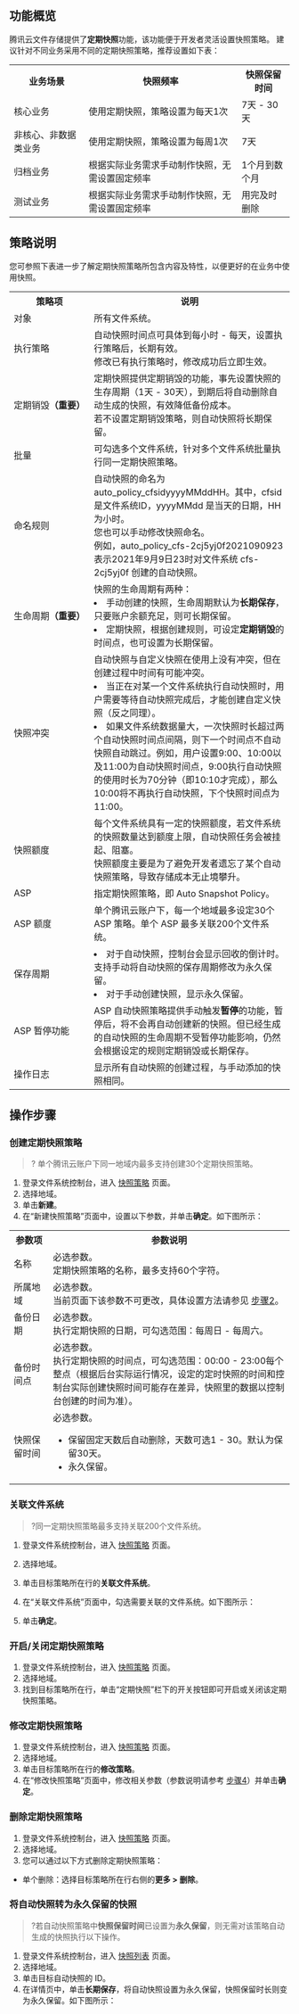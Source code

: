 ## 功能概览[](id:FeaturesOverview)

腾讯云文件存储提供了**定期快照**功能，该功能便于开发者灵活设置快照策略。
建议针对不同业务采用不同的定期快照策略，推荐设置如下表：
<table>
	<tr>
		<th>业务场景</th>
		<th>快照频率</th>
		<th>快照保留时间</th>
	</tr>
	<tr>
		<td>核心业务</td>
		<td>使用定期快照，策略设置为每天1次</td>
		<td>7天 - 30天</td>
	</tr>
	<tr>
		<td>非核心、非数据类业务</td>
		<td>使用定期快照，策略设置为每周1次</td>
		<td>7天</td>
	</tr>
	<tr>
		<td>归档业务</td>
		<td>根据实际业务需求手动制作快照，无需设置固定频率</td>
		<td>1个月到数个月</td>
	</tr>
	<tr>
		<td>测试业务</td>
		<td>根据实际业务需求手动制作快照，无需设置固定频率</td>
		<td>用完及时删除</td>
	</tr>
</table>


## 策略说明
您可参照下表进一步了解定期快照策略所包含内容及特性，以便更好的在业务中使用快照。
<table>
     <tr>
         <th>策略项</th>  
         <th>说明</th>  
     </tr>
	 <tr>
         <td>对象</td>
         <td>所有文件系统。</td>
     </tr> 
	 <tr>
         <td>执行策略</td>
         <td>自动快照时间点可具体到每小时 - 每天，设置执行策略后，长期有效。</br>修改已有执行策略时，修改成功后立即生效。</td>
     </tr>
	 <tr>
         <td nowrap="nowrap">定期销毁<b>（重要）</b></td>
         <td>定期快照提供定期销毁的功能，事先设置快照的生存周期（1天 - 30天），到期后将自动删除自动生成的快照，有效降低备份成本。</br>若不设置定期销毁策略，则自动快照将长期保留。</td>
     </tr>
	 <tr>
         <td>批量</td>
         <td>可勾选多个文件系统，针对多个文件系统批量执行同一定期快照策略。</td>
     </tr>
	 <tr>
         <td>命名规则</td>
         <td>自动快照的命名为 auto_policy_cfsidyyyyMMddHH。其中，cfsid 是文件系统ID，yyyyMMdd 是当天的日期，HH 为小时。</br>您也可以手动修改快照命名。</br>例如，auto_policy_cfs-2cj5yj0f2021090923 表示2021年9月9日23时对文件系统 cfs-2cj5yj0f 创建的自动快照。</td>
     </tr>
	 <tr>
         <td nowrap="nowrap">生命周期<b>（重要）</b></td>
         <td>快照的生命周期有两种：<li>手动创建的快照，生命周期默认为<b>长期保存</b>，只要账户余额充足，则可长期保留。</li><li>定期快照，根据创建规则，可设定<b>定期销毁</b>的时间点，也可设置为长期保留。</li></td>
     </tr>
	 <tr>
         <td>快照冲突</td>
         <td>自动快照与自定义快照在使用上没有冲突，但在创建过程中时间有可能冲突。</br><li>当正在对某一个文件系统执行自动快照时，用户需要等待自动快照完成后，才能创建自定义快照（反之同理）。</li><li>如果文件系统数据量大，一次快照时长超过两个自动快照时间点间隔，则下一个时间点不自动快照自动跳过。例如，用户设置9:00、10:00以及11:00为自动快照时间点，9:00执行自动快照的使用时长为70分钟（即10:10才完成），那么10:00将不再执行自动快照，下个快照时间点为11:00。</li> </td>
     </tr>
	 <tr>
         <td>快照额度</td>
         <td>每个文件系统具有一定的快照额度，若文件系统的快照数量达到额度上限，自动快照任务会被挂起、阻塞。</br>快照额度主要是为了避免开发者遗忘了某个自动快照策略，导致存储成本无止境攀升。</td>
     </tr>
	 <tr>
         <td>ASP</td>
         <td>指定期快照策略，即 Auto Snapshot Policy。</td>
     </tr>
	 <tr>
         <td>ASP 额度</td>
         <td>单个腾讯云账户下，每一个地域最多设定30个 ASP 策略。单个 ASP 最多关联200个文件系统。</td>
     </tr>
	 <tr>
         <td>保存周期</td>
         <td><li>对于自动快照，控制台会显示回收的倒计时。支持手动将自动快照的保存周期修改为永久保留。</li><li>对于手动创建快照，显示永久保留。</td>
     </tr>
	 <tr>
         <td>ASP 暂停功能</td>
         <td>ASP 自动快照策略提供手动触发<b>暂停</b>的功能，暂停后，将不会再自动创建新的快照。但已经生成的自动快照的生命周期不受暂停功能影响，仍然会根据设定的规则定期销毁或长期保存。</td>
     </tr>
	 <tr>
         <td>操作日志</td>
         <td>显示所有自动快照的创建过程，与手动添加的快照相同。</td>
     </tr>
</table>



## 操作步骤

### 创建定期快照策略

>? 单个腾讯云账户下同一地域内最多支持创建30个定期快照策略。
>


1. 登录文件系统控制台，进入 [快照策略](https://console.cloud.tencent.com/cfs/snapshot/policy?rid=1) 页面。
[](id:step2)
2. 选择地域。
3. 单击**新建**。
[](id:step4)
4. 在“新建快照策略”页面中，设置以下参数，并单击**确定**。如下图所示：

 <table>
     <tr>
         <th width="14%">参数项</th>  
         <th>参数说明</th>  
     </tr>
	 <tr>
         <td>名称</td>
         <td>必选参数。</br>定期快照策略的名称，最多支持60个字符。</td>
     </tr> 
	 <tr>
         <td>所属地域</td>
         <td>必选参数。</br>当前页面下该参数不可更改，具体设置方法请参见 <a href="#step2">步骤2</a>。</td>
     </tr>
	 <tr>
         <td>备份日期</td>
         <td>必选参数。</br>执行定期快照的日期，可勾选范围：每周日 - 每周六。</td>
     </tr>
	 <tr>
         <td>备份时间点</td>
         <td>必选参数。</br>执行定期快照的时间点，可勾选范围：00:00 - 23:00每个整点（根据后台实际运行情况，设定的定时快照的时间和控制台实际创建快照时间可能存在差异，快照里的数据以控制台创建的时间为准）。</td>
     </tr>
	 <tr>
         <td>快照保留时间</td>
         <td>必选参数。<ul><li>保留固定天数后自动删除，天数可选1 - 30。默认为保留30天。</li><li>永久保留。</li></ul></td>
     </tr>
</table>


### 关联文件系统

>?同一定期快照策略最多支持关联200个文件系统。
>

1. 登录文件系统控制台，进入 [快照策略](https://console.cloud.tencent.com/cfs/snapshot/policy?rid=1) 页面。
2. 选择地域。
3. 单击目标策略所在行的**关联文件系统**。
4. 在“关联文件系统”页面中，勾选需要关联的文件系统。如下图所示：

5. 单击**确定**。


### 开启/关闭定期快照策略

1. 登录文件系统控制台，进入 [快照策略](https://console.cloud.tencent.com/cfs/snapshot/policy?rid=1) 页面。
2. 选择地域。
3. 找到目标策略所在行，单击“定期快照”栏下的开关按钮即可开启或关闭该定期快照策略。

### 修改定期快照策略

1. 登录文件系统控制台，进入 [快照策略](https://console.cloud.tencent.com/cfs/snapshot/policy?rid=1) 页面。
2. 选择地域。
3. 单击目标策略所在行的**修改策略**。
4. 在“修改快照策略”页面中，修改相关参数（参数说明请参考 [步骤4](#step4)）并单击**确定**。

### 删除定期快照策略

1. 登录文件系统控制台，进入 [快照策略](https://console.cloud.tencent.com/cfs/snapshot/policy?rid=1) 页面。
2. 选择地域。
3. 您可以通过以下方式删除定期快照策略：
 - 单个删除：选择目标策略所在行右侧的**更多 > 删除**。

### 将自动快照转为永久保留的快照

>?若自动快照策略中**快照保留时间**已设置为**永久保留**，则无需对该策略自动生成的快照执行以下操作。
>

1. 登录文件系统控制台，进入 [快照列表](https://console.intl.cloud.tencent.com/cfs/snapshot/list?rid=1) 页面。
2. 选择地域。
3. 单击目标自动快照的 ID。
4. 在详情页中，单击**长期保存**，将自动快照设置为永久保留，快照保留时长则变为永久保留。如下图所示：

